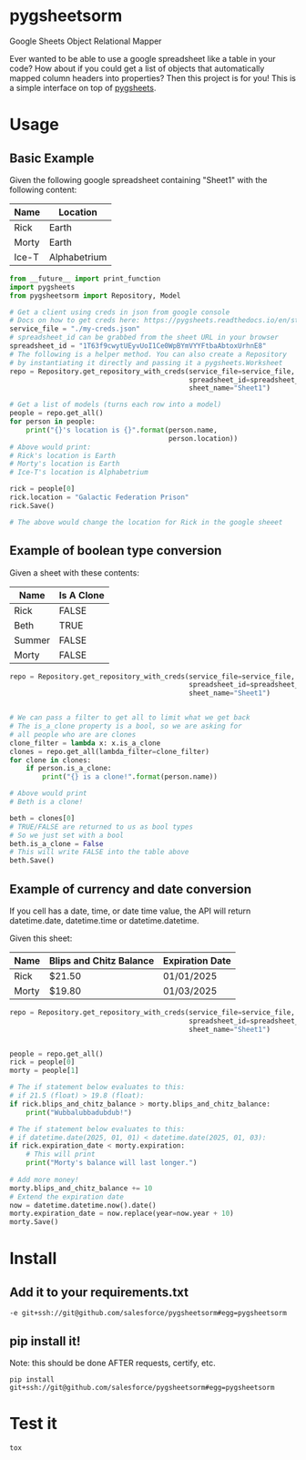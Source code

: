 

# pygsheetsorm 

Google Sheets Object Relational Mapper

Ever wanted to be able to use a google spreadsheet like a table in your code? How about if you could get a list of objects that automatically mapped column headers into properties? Then this project is for you! This is a simple interface on top of [pygsheets](https://pygsheets.readthedocs.io/). 

# Usage

## Basic Example

Given the following google spreadsheet containing "Sheet1" with the following content:

| Name  | Location     |
|-------|--------------|
| Rick  | Earth        |
| Morty | Earth        |
| Ice-T | Alphabetrium |

```python
from __future__ import print_function
import pygsheets
from pygsheetsorm import Repository, Model

# Get a client using creds in json from google console
# Docs on how to get creds here: https://pygsheets.readthedocs.io/en/stable/authorizing.html
service_file = "./my-creds.json"
# spreadsheet_id can be grabbed from the sheet URL in your browser
spreadsheet_id = "1T63f9cwytUEyvUoI1Ce0WpBYmVYYFtbaAbtoxUrhnE8"
# The following is a helper method. You can also create a Repository
# by instantiating it directly and passing it a pygsheets.Worksheet
repo = Repository.get_repository_with_creds(service_file=service_file, 
                                            spreadsheet_id=spreadsheet_id,
                                            sheet_name="Sheet1")

# Get a list of models (turns each row into a model)
people = repo.get_all()
for person in people:
    print("{}'s location is {}".format(person.name,
                                       person.location))
# Above would print:
# Rick's location is Earth
# Morty's location is Earth
# Ice-T's location is Alphabetrium

rick = people[0]
rick.location = "Galactic Federation Prison"
rick.Save()

# The above would change the location for Rick in the google sheeet
```

## Example of boolean type conversion

Given a sheet with these contents:

| Name   | Is A Clone   |
|--------|--------------|
| Rick   | FALSE        |
| Beth   | TRUE         |
| Summer | FALSE        |
| Morty  | FALSE        |

```python
repo = Repository.get_repository_with_creds(service_file=service_file, 
                                            spreadsheet_id=spreadsheet_id,
                                            sheet_name="Sheet1")


# We can pass a filter to get all to limit what we get back
# The is_a_clone property is a bool, so we are asking for
# all people who are are clones
clone_filter = lambda x: x.is_a_clone
clones = repo.get_all(lambda_filter=clone_filter)
for clone in clones:
    if person.is_a_clone:
        print("{} is a clone!".format(person.name))

# Above would print
# Beth is a clone!

beth = clones[0]
# TRUE/FALSE are returned to us as bool types
# So we just set with a bool
beth.is_a_clone = False
# This will write FALSE into the table above
beth.Save()
```

## Example of currency and date conversion

If you cell has a date, time, or date time value, the API will return datetime.date, datetime.time or datetime.datetime.

Given this sheet:

| Name  | Blips and Chitz Balance | Expiration Date |
|-------|-------------------------|-----------------|
| Rick  | $21.50                  | 01/01/2025      |
| Morty | $19.80                  | 01/03/2025      |

```python
repo = Repository.get_repository_with_creds(service_file=service_file, 
                                            spreadsheet_id=spreadsheet_id,
                                            sheet_name="Sheet1")


people = repo.get_all()
rick = people[0]
morty = people[1]

# The if statement below evaluates to this:
# if 21.5 (float) > 19.8 (float):
if rick.blips_and_chitz_balance > morty.blips_and_chitz_balance:
    print("Wubbalubbadubdub!")

# The if statement below evaluates to this:
# if datetime.date(2025, 01, 01) < datetime.date(2025, 01, 03):
if rick.expiration_date < morty.expiration:
    # This will print
    print("Morty's balance will last longer.")
    
# Add more money!
morty.blips_and_chitz_balance += 10
# Extend the expiration date
now = datetime.datetime.now().date()
morty.expiration_date = now.replace(year=now.year + 10)
morty.Save()    
```


# Install

## Add it to your requirements.txt

```
-e git+ssh://git@github.com/salesforce/pygsheetsorm#egg=pygsheetsorm
```

## pip install it!

Note: this should be done AFTER requests, certify, etc.

```shell
pip install git+ssh://git@github.com/salesforce/pygsheetsorm#egg=pygsheetsorm
```

# Test it

`tox`
